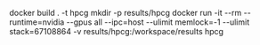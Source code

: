 docker build . -t hpcg
mkdir -p results/hpcg
docker run -it --rm --runtime=nvidia --gpus all --ipc=host --ulimit memlock=-1 --ulimit stack=67108864 -v results/hpcg:/workspace/results hpcg